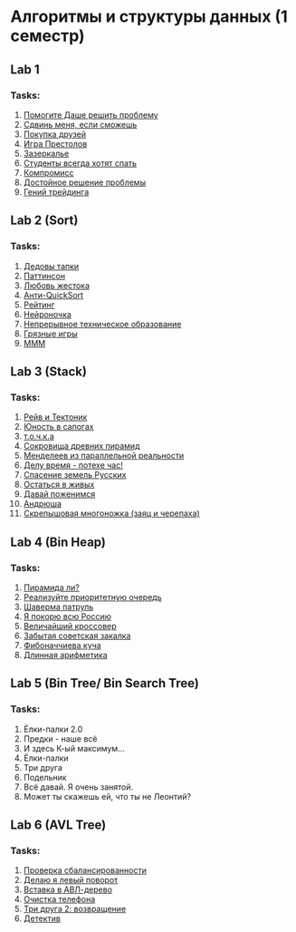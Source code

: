 # Алгоритмы и структуры данных (1 семестр)

## Lab 1
### Tasks: <br />
1. [Помогите Даше решить проблему](https://github.com/Screo-IS/itmo_activity/blob/main/Lab1/task_1.cpp) 
2. [Сдвинь меня, если сможешь](https://github.com/Screo-IS/itmo_activity/blob/main/Lab1/task_2.cpp)
3. [Покупка друзей](https://github.com/Screo-IS/itmo_activity/blob/main/Lab1/task_3.cpp)
4. [Игра Престолов](https://github.com/Screo-IS/itmo_activity/blob/main/Lab1/task_4.cpp)
5. [Зазеркалье](https://github.com/Screo-IS/itmo_activity/blob/main/Lab1/task_5.cpp)
6. [Студенты всегда хотят спать](https://github.com/Screo-IS/itmo_activity/blob/main/Lab1/task_6.cpp)
7. [Компромисс](https://github.com/Screo-IS/itmo_activity/blob/main/Lab1/task_7.cpp)
8. [Достойное решение проблемы](https://github.com/Screo-IS/itmo_activity/blob/main/Lab1/task_8.cpp)
9. [Гений трейдинга](https://github.com/Screo-IS/itmo_activity/blob/main/Lab1/task_9.cpp)

## Lab 2 (Sort)
### Tasks: <br />
1. [Дедовы тапки](https://github.com/Screo-IS/itmo_activity/blob/main/Lab2/task_1.cpp)
2. [Паттинсон](https://github.com/Screo-IS/itmo_activity/blob/main/Lab2/task_2.cpp)
3. [Любовь жестока](https://github.com/Screo-IS/itmo_activity/blob/main/Lab2/task_3.cpp)
4. [Анти-QuickSort](https://github.com/Screo-IS/itmo_activity/blob/main/Lab2/task_4.cpp)
5. [Рейтинг](https://github.com/Screo-IS/itmo_activity/blob/main/Lab2/task_5.cpp)
6. [Нейроночка](https://github.com/Screo-IS/itmo_activity/blob/main/Lab2/task_6.cpp)
7. [Непрерывное техническое образование](https://github.com/Screo-IS/itmo_activity/blob/main/Lab2/task_7.cpp)
8. [Грязные игры](https://github.com/Screo-IS/itmo_activity/blob/main/Lab2/task_8.cpp)
9. [МММ](https://github.com/Screo-IS/itmo_activity/blob/main/Lab2/task_9.cpp)

## Lab 3 (Stack)
### Tasks: <br />
1. [Рейв и Тектоник](https://github.com/Screo-IS/itmo_activity/blob/main/Lab3/task_1.cpp) 
2. [Юность в сапогах](https://github.com/Screo-IS/itmo_activity/blob/main/Lab3/task_2.cpp)
3. [т.о.ч.к.а](https://github.com/Screo-IS/itmo_activity/blob/main/Lab3/task_3.cpp)
4. [Сокровища древних пирамид](https://github.com/Screo-IS/itmo_activity/blob/main/Lab3/task_4.cpp)
5. [Менделеев из параллельной реальности](https://github.com/Screo-IS/itmo_activity/blob/main/Lab3/task_5.cpp)
6. [Делу время - потехе час!](https://github.com/Screo-IS/itmo_activity/blob/main/Lab3/task_6.cpp)
7. [Спасение земель Русских](https://github.com/Screo-IS/itmo_activity/blob/main/Lab3/task_7.cpp)
8. [Остаться в живых](https://github.com/Screo-IS/itmo_activity/blob/main/Lab3/task_8.cpp)
9. [Давай поженимся](https://github.com/Screo-IS/itmo_activity/blob/main/Lab3/task_9.cpp)
10. [Андрюша](https://github.com/Screo-IS/itmo_activity/blob/main/Lab3/task_10.cpp)
11. [Скрепышовая многоножка (заяц и черепаха)](https://github.com/Screo-IS/itmo_activity/blob/main/Lab3/task_11.cpp)

## Lab 4 (Bin Heap)
### Tasks: <br />
1. [Пирамида ли?](https://github.com/Screo-IS/itmo_activity/blob/main/Lab4/task_1.cpp)
2. [Реализуйте приоритетную очередь](https://github.com/Screo-IS/itmo_activity/blob/main/Lab4/task_2.cpp)
3. [Шаверма патруль](https://github.com/Screo-IS/itmo_activity/blob/main/Lab4/task_3.cpp)
4. [Я покорю всю Россию](https://github.com/Screo-IS/itmo_activity/blob/main/Lab4/task_4.cpp)
5. [Величайший кроссовер](https://github.com/Screo-IS/itmo_activity/blob/main/Lab4/task_5.cpp)
6. [Забытая советская закалка](https://github.com/Screo-IS/itmo_activity/blob/main/Lab4/task_6.cpp)
7. [Фибоначчиева куча](https://github.com/Screo-IS/itmo_activity/blob/main/Lab4/task_7.cpp)
8. [Длинная арифметика](https://github.com/Screo-IS/itmo_activity/blob/main/Lab4/task_8.cpp)

## Lab 5 (Bin Tree/ Bin Search Tree)
### Tasks: <br />
1. Ёлки-палки 2.0
2. Предки - наше всё
3. И здесь К-ый максимум...
4. Ёлки-палки
5. Три друга
6. Подельник
7. Всё давай. Я очень занятой.
8. Может ты скажешь ей, что ты не Леонтий?

## Lab 6 (AVL Tree)
### Tasks: <br />
1. [Проверка сбалансированности](https://github.com/Screo-IS/itmo_activity/blob/main/Lab6_AVL/task_1.cpp)
2. [Делаю я левый поворот](https://github.com/Screo-IS/itmo_activity/blob/main/Lab6_AVL/task_2.cpp)
3. [Вставка в АВЛ-дерево](https://github.com/Screo-IS/itmo_activity/blob/main/Lab6_AVL/task_3.cpp)
4. [Очистка телефона](https://github.com/Screo-IS/itmo_activity/blob/main/Lab6_AVL/task_4.cpp)
5. [Три друга 2: возвращение](https://github.com/Screo-IS/itmo_activity/blob/main/Lab6_AVL/task_5.cpp)
6. [Детектив](https://github.com/Screo-IS/itmo_activity/blob/main/Lab6_AVL/task_6.cpp)


